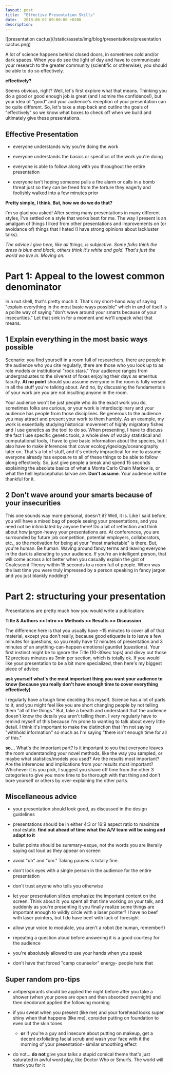 ```yaml
---
layout: post
title:  "Effective Presentation Skills"
date:   2018-06-07 00:00:00 +0200
description: 
---
```


![presentation cactus](/static/assets/img/blog/presentations/presentation cactus.png)

A lot of science happens behind closed doors, in sometimes cold and/or dark spaces. When you do see the light of day and have to communicate your research to the greater community (scientific or otherwise), you should be able to do so effectively. 

**effectively?**

Seems obvious, right? Well, let's first explore what that means. Thinking you do a good or good enough job is great (and I admire the confidence!), but your idea of "good" and your audience's reception of your presentation can be quite different. So, let's take a step back and outline the goals of "effectively" so we know what boxes to check off when we build and ultimately give these presentations. 

## Effective Presentation

- everyone understands why you're doing the work

- everyone understands the basics or specifics of the work you're doing

- everyone is able to follow along with you throughout the entire presentation

- everyone isn't hoping someone pulls a fire alarm or calls in a bomb threat just so they can be freed from the torture they eagerly and foolishly walked into a few minutes prior

**Pretty simple, I think. But, how we do we do that?**

I'm so glad you asked! After seeing many presentations  in many different styles, I've settled on a style that works best for  me. The way I present is an amalgam of things I liked from other  presentations and improvements on (or avoidance of) things that I hated  (I have strong opinions about lackluster talks). 

*The advice I give here, like all things, is subjective. Some folks think the dress is blue and black, others think it's white and gold. That's just the world we live in. Moving on:* 

# Part 1: Appeal to the lowest common denominator

In a nut shell, that's pretty much it. That's my short-hand way of saying "explain everything in the most basic ways possible" which in and of itself is a polite way of saying "don't wave around your smarts because of your insecurities." Let that sink in for a moment and we'll unpack what that means. 

## 1 Explain everything in the most basic ways possible

Scenario: you find yourself in a room full of researchers, there are people in the audience who you cite regularly, there are those who you look up to as role models or institutional "rock stars." Your audience ranges from undergraduates to the silverest of foxes enjoying their days as emeritus faculty. **At no point** should you assume everyone in the room is fully versed in all the stuff you're talking about. And no, by discussing the fundamentals of your work are you are not insulting anyone in the room. 

Your audience won't be just people who do the exact work you do, sometimes folks are curious, or your work is interdisciplinary and your audience has people from those disciplines. Be generous to the audience you may attract and present your work to them humbly. As an example, my work is essentially studying historical movement of highly migratory fishes and I use genetics as the tool to do so. When presenting, I have to discuss the fact I use specific genetic tools, a whole slew of wacky statistical and computational tools, I have to give basic information about the species, but I also have to make inferences that cover ecology/geology/oceanography later on. That's a lot of stuff, and it's entirely impractical for me to assume everyone already has exposure to all of these things to be able to follow along effectively. So, just give people a break and spend 15 seconds explaining the absolute basics of what a Monte Carlo Chain Markov is, or what the hell leptocephalus larvae are. **Don't assume**. Your audience will be thankful for it.

## 2 Don't wave around your smarts because of your insecurities

This one sounds way more personal, doesn't it? Well, it is. Like I said before, you will have a mixed bag of people seeing your presentations, and you need not be intimidated by anyone there! Do a bit of reflection and think about how jargon-heavy your presentations are. At conferences, you are surrounded by future job competition, potential employers, collaborators, etc., so the motivation for being at your "most marketable" is there. But, you're human. Be human. Waving around fancy terms and leaving everyone in the dark is alienating to your audience. If you're an intelligent person, that will come across a lot better when you casually explain the gist of Coalescent Theory within 15 seconds to a room full of people. When was the last time you were truly impressed by a person speaking in fancy jargon and you just blankly nodding?

# Part 2: structuring your presentation

Presentations are pretty much how you would write a publication:

**Title & Authors >> Intro >> Methods >> Results >> Discussion**

The difference here is that you usually have ~15 minutes to cover all of that material, except you don't really, because good etiquette is to leave a few minutes for questions, so you really have 12 minutes of presentation and 3 minutes of an anything-can-happen emotional gauntlet (questions). Your first instinct might be to ignore the Title (10-30sec tops) and divvy out those 12 precious minutes as 3min per section, which is totally ok. If you would like your presentation to be a bit more specialized, then here's my biggest piece of advice:

**ask yourself what's the most important thing you want your audience to know
(because you really don't have enough time to cover everything effectively)**

I regularly have a tough time deciding this myself. Science has a lot of parts to it, and you might feel like you are short changing people by not telling them "all of the things." But, take a breath and understand that the audience doesn't know the details you aren't telling them. I very regularly have to remind myself of this because I'm prone to wanting to talk about every little detail. I think it's important to make the distinction that I'm not saying "withhold information" so much as I'm saying "there isn't enough time for all of this."

**so...**
What's the important part? Is it important to you that everyone leaves the room understanding your novel methods, like the way you sampled, or maybe what statistics/models you used? Are the results most important? Are the inferences and implications from your results most important? Whichever it is you pick, I suggest you shave off time from the other 3 categories to give you more time to be thorough with that thing and don't bore yourself or others by over-explaining the other parts.

## Miscellaneous advice

* your presentation should look good, as discussed in the design guidelines

* presentations should be in either 4:3  or 16:9 aspect ratio to maximize real estate. **find out ahead of time what the A/V team will be using and adapt to it**

* bullet points should be summary-esque, not the words you are literally saying out loud as they appear on screen

* avoid "uh" and "um." Taking pauses is totally fine.

* don't lock eyes with a single person in the audience for the entire presentation

* don't trust anyone who tells you otherwise

* let your presentation slides emphasize the important content on the screen. Think about it: you spent all that time working on your talk, and suddenly as you're presenting it you finally realize some things are important enough to wildly circle with a laser pointer? I have no beef with laser pointers, but I do have beef with lack of foresight

* allow your voice to modulate, you aren't a robot (be human, remember!)

* repeating a question aloud before answering it is a good courtesy for the audience

* you're absolutely allowed to use your hands when you speak

* don't have that forced "camp counselor" energy- people hate that

## Super random pro-tips
* antiperspirants should be applied the night before after you take a shower (when your pores are open and then absorbed overnight) and then deodorant applied the following morning

* if you sweat when you present (like me) and your forehead looks super shiny when that happens (like me), consider putting on foundation to even out the skin tones
  * **or** if you're a guy and insecure about putting on makeup, get a decent exfoliating facial scrub and wash your face with it the morning of your presentation- similar smoothing effect

* do not... <b>do not</b> give your talks a stupid comical theme that's just saturated in awful word play, like Doctor Who or Smurfs. The world will thank you for it 
